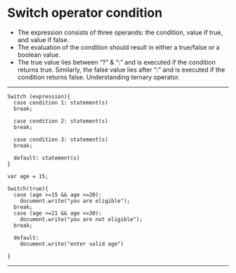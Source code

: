 
# Switch operator condition


- The expression consists of three operands: the condition, value if true, and value if false.
- The evaluation of the condition should result in either a true/false or a boolean value.
- The true value lies between “?” & “:” and is executed if the condition returns true. Similarly, the false value lies after “:” and is executed if the condition returns false.
Understanding ternary operator.
---
```barh
Switch (expression){
  case condition 1: statement(s)
  break;

  case condition 2: statement(s)
  break;

  case condition 3: statement(s)
  break;

  default: statement(s)
}
```
```barh
var age = 15;

Switch(true){
  case (age >=15 && age <=20):
    document.write("you are eligible");
  break;  
  case (age >=21 && age <=30):
    document.write("you are not eligible");
  break;  

  default:
    document.write("enter valid age")

}
```

----
